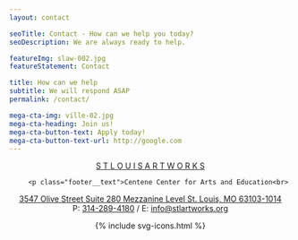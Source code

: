 ```yaml
---
layout: contact

seoTitle: Contact - How can we help you today?
seoDescription: We are always ready to help. 

featureImg: slaw-002.jpg
featureStatement: Contact

title: How can we help
subtitle: We will respond ASAP
permalink: /contact/

mega-cta-img: ville-02.jpg
mega-cta-heading: Join us!
mega-cta-button-text: Apply today!
mega-cta-button-text-url: http://google.com
---
```



<footer class="footer">
    <div class="width" style="text-align: center;">
        <a class="brandmark" href="/" target="_blank">
            <span>S</span>
            <span>T</span>
            <span>L</span>
            <span>O</span>
            <span>U</span>
            <span>I</span>
            <span>S</span>
            <span class="a">A</span>
            <span class="r">R</span>
            <span class="t">T</span>
            <span>W</span>
            <span>O</span>
            <span>R</span>
            <span>K</span>
            <span>S</span>
          </a>

        <p class="footer__text">Centene Center for Arts and Education<br>
<a href="https://www.google.com/maps/place/3547+Olive+St,+St+Louis,+MO+63103/@38.637976,-90.231067,15z/data=!4m2!3m1!1s0x87d8b4a4642d1825:0x44d82c129f8e1aa4">3547 Olive Street Suite 280 Mezzanine Level St. Louis, MO 63103-1014</a><br>
P: <a href="tel:3142894180">314-289-4180</a> / E: <a href="mailto:info@stlartworks.org">info@stlartworks.org</a></p>
        {% include svg-icons.html %}
    </div>
</footer>
